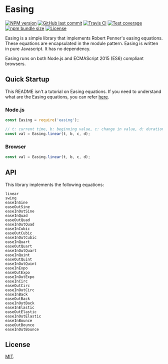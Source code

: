 # Easing

[![NPM version][npm-image]][npm-url]
[![GitHub last commit][commit-image]][commit-url]
[![Travis CI][travis-image]][travis-url]
[![Test coverage][coveralls-image]][coveralls-url]
[![npm bundle size][npm-bundle-size-image]][npm-bundle-size-url]
[![License][license-image]](LICENSE.md)

Easing is a simple library that implements Robert Penner's easing equations. These equations are encapsulated in the module pattern. Easing is written in pure Javascript. It has no dependency.

Easing runs on both Node.js and ECMAScript 2015 (ES6) compliant browsers.


## Quick Startup

This README isn't a tutorial on Easing equations. If you need to understand what are the Easing equations, you can refer [here](https://easings.net/en).

### Node.js

```javascript
const Easing = require('easing');

// t: current time, b: beginning value, c: change in value, d: duration
const val = Easing.linear(t, b, c, d);

```

### Browser

```javascript
const val = Easing.linear(t, b, c, d);
```


## API

This library implements the following equations:

```
linear
swing
easeInSine
easeOutSine
easeInOutSine
easeInQuad
easeOutQuad
easeInOutQuad
easeInCubic
easeOutCubic
easeInOutCubic
easeInQuart
easeOutQuart
easeInOutQuart
easeInQuint
easeOutQuint
easeInOutQuint
easeInExpo
easeOutExpo
easeInOutExpo
easeInCirc
easeOutCirc
easeInOutCirc
easeInBack
easeOutBack
easeInOutBack
easeInElastic
easeOutElastic
easeInOutElastic
easeInBounce
easeOutBounce
easeInOutBounce
```


## License

[MIT](LICENSE.md).

<!--- URls -->

[npm-image]: https://img.shields.io/npm/v/@mobilabs/easing.svg?style=flat-square
[release-image]: https://img.shields.io/github/release/jclo/easing.svg?include_prereleases&style=flat-square
[commit-image]: https://img.shields.io/github/last-commit/jclo/easing.svg?style=flat-square
[travis-image]: https://img.shields.io/travis/jclo/easing.svg?style=flat-square
[coveralls-image]: https://img.shields.io/coveralls/jclo/easing/master.svg?style=flat-square
[dependencies-image]: https://david-dm.org/jclo/easing/status.svg?theme=shields.io
[devdependencies-image]: https://david-dm.org/jclo/easing/dev-status.svg?theme=shields.io
[npm-bundle-size-image]: https://img.shields.io/bundlephobia/minzip/@mobilabs/easing.svg?style=flat-square
[license-image]: https://img.shields.io/npm/l/@mobilabs/easing.svg?style=flat-square

[npm-url]: https://www.npmjs.com/package/@mobilabs/easing
[release-url]: https://github.com/jclo/easing/tags
[commit-url]: https://github.com/jclo/easing/commits/master
[travis-url]: https://app.travis-ci.com/jclo/easing
[coveralls-url]: https://coveralls.io/github/jclo/easing?branch=master
[dependencies-url]: https://david-dm.org/jclo/easing
[devdependencies-url]: https://david-dm.org/jclo/easing?type=dev
[license-url]: http://opensource.org/licenses/MIT
[npm-bundle-size-url]: https://img.shields.io/bundlephobia/minzip/@mobilabs/easing
